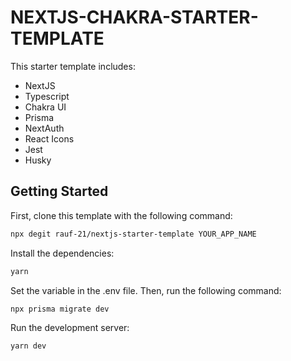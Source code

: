 # NEXTJS-CHAKRA-STARTER-TEMPLATE

This starter template includes:

- NextJS
- Typescript
- Chakra UI
- Prisma
- NextAuth
- React Icons
- Jest
- Husky

## Getting Started

First, clone this template with the following command:

```bash
npx degit rauf-21/nextjs-starter-template YOUR_APP_NAME
```

Install the dependencies:

```bash
yarn
```

Set the variable in the .env file. Then, run the following command:

```bash
npx prisma migrate dev
```

Run the development server:

```bash
yarn dev
```
